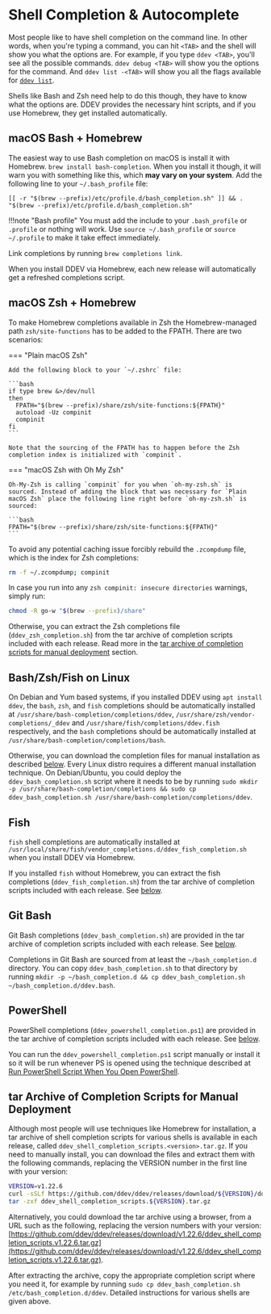 # Shell Completion & Autocomplete

Most people like to have shell completion on the command line. In other words, when you're typing a command, you can hit `<TAB>` and the shell will show you what the options are. For example, if you type `ddev <TAB>`, you'll see all the possible commands. `ddev debug <TAB>` will show you the options for the command. And `ddev list -<TAB>` will show you all the flags available for [`ddev list`](../usage/commands.md#list).

Shells like Bash and Zsh need help to do this though, they have to know what the options are. DDEV provides the necessary hint scripts, and if you use Homebrew, they get installed automatically.


## macOS Bash + Homebrew

The easiest way to use Bash completion on macOS is install it with Homebrew. `brew install bash-completion`. When you install it though, it will warn you with something like this, which **may vary on your system**. Add the following line to your `~/.bash_profile` file:

```
[[ -r "$(brew --prefix)/etc/profile.d/bash_completion.sh" ]] && . "$(brew --prefix)/etc/profile.d/bash_completion.sh"
```

!!!note "Bash profile"
    You must add the include to your `.bash_profile` or `.profile` or nothing will work. Use `source ~/.bash_profile` or `source ~/.profile` to make it take effect immediately.

Link completions by running `brew completions link`.

When you install DDEV via Homebrew, each new release will automatically get a refreshed completions script.

## macOS Zsh + Homebrew

To make Homebrew completions available in Zsh the Homebrew-managed path `zsh/site-functions` has to be added to the FPATH. There are two scenarios:

=== "Plain macOS Zsh"

    Add the following block to your `~/.zshrc` file:

    ```bash
    if type brew &>/dev/null
    then
      FPATH="$(brew --prefix)/share/zsh/site-functions:${FPATH}"
      autoload -Uz compinit
      compinit
    fi
    ```

    Note that the sourcing of the FPATH has to happen before the Zsh completion index is initialized with `compinit`.

=== "macOS Zsh with Oh My Zsh"

    Oh-My-Zsh is calling `compinit` for you when `oh-my-zsh.sh` is sourced. Instead of adding the block that was necessary for `Plain macOS Zsh` place the following line right before `oh-my-zsh.sh` is sourced:

    ```bash
    FPATH="$(brew --prefix)/share/zsh/site-functions:${FPATH}"
    ```

To avoid any potential caching issue forcibly rebuild the `.zcompdump` file, which is the index for Zsh completions:

```bash
rm -f ~/.zcompdump; compinit
```

In case you run into any `zsh compinit: insecure directories` warnings, simply run:

```bash
chmod -R go-w "$(brew --prefix)/share"
```

Otherwise, you can extract the Zsh completions file (`ddev_zsh_completion.sh`) from the tar archive of completion scripts included with each release. Read more in the [tar archive of completion scripts for manual deployment](#tar-archive-of-completion-scripts-for-manual-deployment) section.


## Bash/Zsh/Fish on Linux

On Debian and Yum based systems, if you installed DDEV using `apt install ddev`, the `bash`, `zsh`, and `fish` completions should be automatically installed at `/usr/share/bash-completion/completions/ddev`, `/usr/share/zsh/vendor-completions/_ddev` and `/usr/share/fish/completions/ddev.fish` respectively, and the `bash` completions should be automatically installed at `/usr/share/bash-completion/completions/bash`.

Otherwise, you can download the completion files for manual installation as described [below](#tar-archive-of-completion-scripts-for-manual-deployment). Every Linux distro requires a different manual installation technique. On Debian/Ubuntu, you could deploy the `ddev_bash_completion.sh` script where it needs to be by running `sudo mkdir -p /usr/share/bash-completion/completions && sudo cp ddev_bash_completion.sh /usr/share/bash-completion/completions/ddev`.

## Fish

`fish` shell completions are automatically installed at `/usr/local/share/fish/vendor_completions.d/ddev_fish_completion.sh` when you install DDEV via Homebrew.

If you installed `fish` without Homebrew, you can extract the fish completions (`ddev_fish_completion.sh`) from the tar archive of completion scripts included with each release. See [below](#tar-archive-of-completion-scripts-for-manual-deployment).

## Git Bash

Git Bash completions (`ddev_bash_completion.sh`) are provided in the tar archive of completion scripts included with each release. See [below](#tar-archive-of-completion-scripts-for-manual-deployment).

Completions in Git Bash are sourced from at least the `~/bash_completion.d` directory. You can copy `ddev_bash_completion.sh` to that directory by running `mkdir -p ~/bash_completion.d && cp ddev_bash_completion.sh ~/bash_completion.d/ddev.bash`.

## PowerShell

PowerShell completions (`ddev_powershell_completion.ps1`) are provided in the tar archive of completion scripts included with each release. See [below](#tar-archive-of-completion-scripts-for-manual-deployment).

You can run the `ddev_powershell_completion.ps1` script manually or install it so it will be run whenever PS is opened using the technique described at [Run PowerShell Script When You Open PowerShell](https://superuser.com/questions/886951/run-powershell-script-when-you-open-powershell).

## tar Archive of Completion Scripts for Manual Deployment

Although most people will use techniques like Homebrew for installation, a tar archive of shell completion scripts for various shells is available in each release, called `ddev_shell_completion_scripts.<version>.tar.gz`. If you need to manually install, you can download the files and extract them with the following commands, replacing the VERSION number in the first line with your version:

```bash
VERSION=v1.22.6
curl -sSLf https://github.com/ddev/ddev/releases/download/${VERSION}/ddev_shell_completion_scripts.${VERSION}.tar.gz
tar -zxf ddev_shell_completion_scripts.${VERSION}.tar.gz
```

Alternatively, you could download the tar archive using a browser, from a URL such as the following, replacing the version numbers with your version: [https://github.com/ddev/ddev/releases/download/v1.22.6/ddev_shell_completion_scripts.v1.22.6.tar.gz](https://github.com/ddev/ddev/releases/download/v1.22.6/ddev_shell_completion_scripts.v1.22.6.tar.gz).

After extracting the archive, copy the appropriate completion script where you need it, for example by running `sudo cp ddev_bash_completion.sh /etc/bash_completion.d/ddev`. Detailed instructions for various shells are given above.
